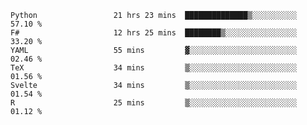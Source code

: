 <!--<p align="center">
  <img width="auto" src ="https://github-readme-stats.vercel.app/api/top-langs/?username=syrkis&layout=compact&hide_border=true&theme=darcula&bg_color=00000000&langs_count=6&hide=jupyter%20notebook,JavaScript,HTML" width = 400>
      <img src ="https://github-readme-streak-stats.herokuapp.com?user=syrkis&theme=darcula&hide_border=true&background=FFFFFF00" width = 400>

</p>-->
<!--START_SECTION:waka-->

```text
Python                 21 hrs 23 mins  ██████████████▒░░░░░░░░░░   57.10 %
F#                     12 hrs 25 mins  ████████▒░░░░░░░░░░░░░░░░   33.20 %
YAML                   55 mins         ▓░░░░░░░░░░░░░░░░░░░░░░░░   02.46 %
TeX                    34 mins         ▒░░░░░░░░░░░░░░░░░░░░░░░░   01.56 %
Svelte                 34 mins         ▒░░░░░░░░░░░░░░░░░░░░░░░░   01.54 %
R                      25 mins         ▒░░░░░░░░░░░░░░░░░░░░░░░░   01.12 %
```

<!--END_SECTION:waka-->

